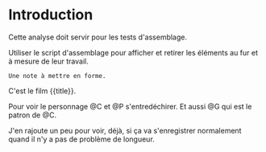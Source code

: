# Introduction

Cette analyse doit servir pour les tests d'assemblage.

Utiliser le script d'assemblage pour afficher et retirer les éléments au fur et à mesure de leur travail.

```note
Une note à mettre en forme.
```

C'est le film {{title}}.

Pour voir le personnage @C et @P s'entredéchirer. Et aussi @G qui est le patron de @C.

J'en rajoute un peu pour voir, déjà, si ça va s'enregistrer normalement quand il n'y a pas de problème de longueur.